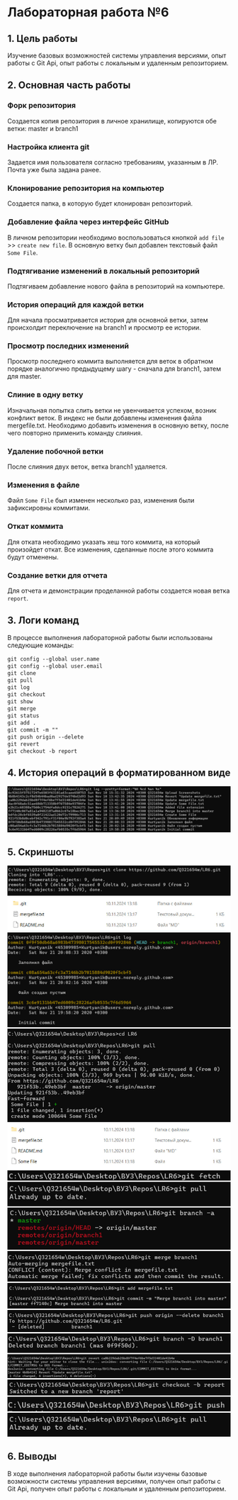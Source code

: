 # Лабораторная работа №6

## 1. Цель работы

Изучение базовых возможностей системы управления версиями, опыт работы с Git Api, опыт работы с локальным и удаленным репозиторием.

## 2. Основная часть работы

### Форк репозитория

Создается копия репозитория в личное хранилище, копируются обе ветки: master и branch1

### Настройка клиента git

Задается имя пользователя согласно требованиям, указанным в ЛР. Почта уже была задана ранее. 

### Клонирование репозитория на компьютер

Создается папка, в которую будет клонирован репозиторий. 

### Добавление файла через интерфейс GitHub

В личном репозитории необходимо воспользоваться кнопкой ```add file``` >> ```create new file```. В основную ветку был добавлен текстовый файл ```Some File```.

### Подтягивание изменений в локальный репозиторий

Подтягиваем добавление нового файла в репозиторий на компьютере.

### История операций для каждой ветки

Для начала просматривается история для основной ветки, затем происхолдит переключение на branch1 и просмотр ее истории.

### Просмотр последних изменений

Просмотр последнего коммита выполняется для веток в обратном порядке аналогично предыдущему шагу - сначала для branch1, затем для master.

### Слиние в одну ветку

Изначальная попытка слить ветки не увенчивается успехом, возник конфликт веток. В индекс не были добавлены изменения файла mergefile.txt. Необходимо добавить изменения в основную ветку, после чего повторно применить команду слияния.

### Удаление побочной ветки

После слияния двух веток, ветка branch1 удаляется.

### Изменения в файле

Файл ```Some File``` был изменен несколько раз, изменения были зафиксировны коммитами.

### Откат коммита

Для отката необходимо указать хеш того коммита, на который произойдет откат. Все изменения, сделанные после этого коммита будут отменены.

### Создание ветки для отчета

Для отчета и демонстрации проделанной работы создается новая ветка ```report```.

## 3. Логи команд

В процессе выполнения лабораторной работы были использованы следующие команды:

```
git config --global user.name
git config --global user.email
git clone
git pull
git log
git checkout
git show
git merge
git status
git add .
git commit -m ""
git push origin --delete
git revert
git checkout -b report
```

## 4. История операций в форматированном виде

![История операций](Screenshots/16.jpg)

## 5. Скриншоты

![](Screenshots/8.jpg)
![](Screenshots/4.jpg)
![](Screenshots/9.jpg)
![](Screenshots/11.jpg)
![](Screenshots/6.jpg)
![](Screenshots/1.jpg)
![](Screenshots/3.jpg)
![](Screenshots/12.jpg)
![](Screenshots/14.jpg)
![](Screenshots/13.jpg)
![](Screenshots/15.jpg)
![](Screenshots/7.jpg)
![](Screenshots/5.jpg)
![](Screenshots/2.jpg)
![](Screenshots/10.jpg)
![](Screenshots/3.jpg)

## 6. Выводы

В ходе выполнения лабораторной работы были изучены базовые возможности системы управления версиями, получен опыт работы с Git Api, получен опыт работы с локальным и удаленным репозиторием.
